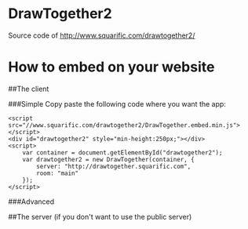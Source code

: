 DrawTogether2
=============

Source code of http://www.squarific.com/drawtogether2/

How to embed on your website
============================

##The client

###Simple
Copy paste the following code where you want the app:

    <script src="//www.squarific.com/drawtogether2/DrawTogether.embed.min.js"></script>
    <div id="drawtogether2" style="min-height:250px;"></div>
    <script>
    	var container = document.getElementById("drawtogether2");
        var drawtogether2 = new DrawTogether(container, {
        	server: "http://drawtogether.squarific.com",
        	room: "main"
        });
    </script>

###Advanced

##The server (if you don't want to use the public server)
